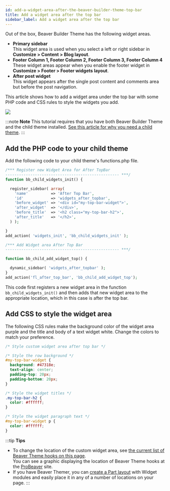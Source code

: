 ```yaml
---
id: add-a-widget-area-after-the-beaver-builder-theme-top-bar
title: Add a widget area after the top bar
sidebar_label: Add a widget area after the top bar
---
```


Out of the box, Beaver Builder Theme has the following widget areas.

  * **Primary sidebar**  
  This widget area is used when you select a left or right sidebar in **Customize > Content > Blog layout**.
  * **Footer Column 1, Footer Column 2,  Footer Column 3, Footer Column 4**  
  These widget areas appear when you enable the footer widget in **Customize > Footer > Footer widgets layout**.
  * **After post widget**  
  This widget appears after the single post content and comments area but before the post navigation.

This article shows how to add a widget area under the top bar with some PHP code and CSS rules to style the widgets you add.

![](/img/add-a-widget-area-after-the-beaver-builder-theme-top-bar-60a26ea9.png)

:::note **Note**
This tutorial requires that you have both Beaver Builder Theme and the child theme installed. [See this article for why you need a child theme](/bb-theme/getting-started/do-i-need-to-install-the-beaver-builder-child-theme.md).
:::

## Add the PHP code to your child theme

Add the following code to your child theme's functions.php file.

```php
/*** Register new Widget Area for After TopBar
-------------------------------------------------- ***/
function bb_child_widgets_init() {

  register_sidebar( array(
    'name'          => 'After Top Bar',
    'id'            => 'widgets_after_topbar',
    'before_widget' => '<div id="my-top-bar-widget">',
    'after_widget'  => '</div>',
    'before_title'  => '<h2 class="my-top-bar-h2">',
    'after_title'   => '</h2>',
  ) );

}
add_action( 'widgets_init', 'bb_child_widgets_init' );

/*** Add Widget area After Top Bar
-------------------------------------------------- ***/

function bb_child_add_widget_top() {

  dynamic_sidebar( 'widgets_after_topbar' );
}
add_action('fl_after_top_bar', 'bb_child_add_widget_top');
```

This code first registers a new widget area in the function `bb_child_widgets_init()` and then adds that new widget area to the appropriate location, which in this case is after the top bar.

## Add CSS to style the widget area

The following CSS rules  make the background color of the widget area purple and the title and body of a text widget white. Change the colors to match your preference.

```css
/* Style custom widget area after top bar */

/* Style the row background */
#my-top-bar-widget {
  background: #47318e;
  text-align: center;
  padding-top: 20px;
  padding-bottom: 20px;
}

/* Style the widget titles */
.my-top-bar-h2 {
  color: #ffffff;
}

/* Style the widget paragraph text */
#my-top-bar-widget p {
  color: #ffffff;
}
```

:::tip **Tips**
* To change the location of the custom widget area, see [the current list of Beaver Theme hooks on this page](https://hooks.wpbeaverbuilder.com/bb-theme/).  
  You can see a graphic displaying the location of Beaver Theme hooks at the [ProBeaver](https://probeaver.com/beaver-theme-hooks/) site.
* If you have Beaver Themer, you can [create a Part layout](/beaver-themer/layout-types-modules/part-layout-type/themer-part-layout-type.md) with Widget modules and easily place it in any of a number of locations on your page.
:::
